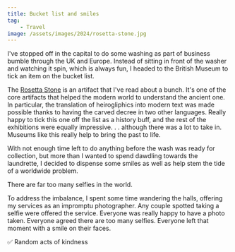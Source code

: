 ```yaml
---
title: Bucket list and smiles
tag:
    - Travel
image: /assets/images/2024/rosetta-stone.jpg
---
```


I've stopped off in the capital to do some washing as part of business bumble through the UK and Europe. Instead of sitting in front of the washer and watching it spin, which is always fun, I headed to the British Museum to tick an item on the bucket list.

The [Rosetta Stone](https://en.wikipedia.org/wiki/Rosetta_Stone) is an artifact that I've read about a bunch. It's one of the core artifacts that helped the modern world to understand the ancient one. In particular, the translation of heirogliphics into modern text was made possible thanks to having the carved decree in two other languages. Really happy to tick this one off the list as a history buff, and the rest of the exhibitions were equally impressive. . . although there was a lot to take in. Museums like this really help to bring the past to life.

With not enough time left to do anything before the wash was ready for collection, but more than I wanted to spend dawdling towards the laundrette, I decided to dispense some smiles as well as help stem the tide of a worldwide problem.

There are far too many selfies in the world. 

To address the imbalance, I spent some time wandering the halls, offering my services as an impromptu photographer. Any couple spotted taking a selfie were offered the service. Everyone was really happy to have a photo taken. Everyone agreed there are too many selfies. Everyone left that moment with a smile on their faces.

✅ Random acts of kindness
